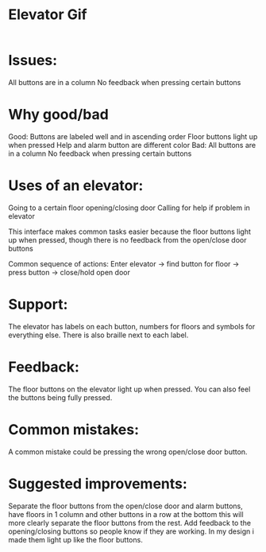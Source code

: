 # Elevator Gif
![<img src="https://github.com/ZachCarrillo/p1.Zach.Carrillo/blob/main/p1.Zach.Carrillo.gif" width="40" height="40" />](https://github.com/ZachCarrillo/p1.Zach.Carrillo/blob/main/p1.Zach.Carrillo.gif)
# Issues:
All buttons are in a column
No feedback when pressing certain buttons

 # Why good/bad
Good:
Buttons are labeled well and in ascending order
Floor buttons light up when pressed
Help and alarm button are different color
Bad:
All buttons are in a column
No feedback when pressing certain buttons

# Uses of an elevator:
Going to a certain floor
opening/closing door
Calling for help if problem in elevator

This interface makes common tasks easier because the floor buttons light up when pressed, though there is no feedback from the open/close door buttons

Common sequence of actions:
Enter elevator -> find button for floor -> press button -> close/hold open door

# Support:
The elevator has labels on each button, numbers for floors and symbols for everything else. There is also braille next to each label.

# Feedback:
The floor buttons on the elevator light up when pressed. You can also feel the buttons being fully pressed.

# Common mistakes:
A common mistake could be pressing the wrong open/close door button.

# Suggested improvements:
Separate the floor buttons from the open/close door and alarm buttons, have floors in 1 column and other buttons in a row at the bottom this will more clearly separate the floor buttons from the rest. Add feedback to the opening/closing buttons so people know if they are working. In my design i made them light up like the floor buttons.


